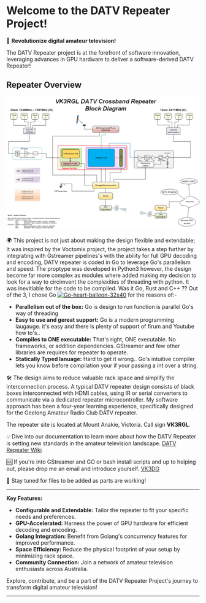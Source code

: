 # Welcome to the DATV Repeater Project!

🚀 **Revolutionize digital amateur television!** 

The DATV Repeater project is at the forefront of software innovation, leveraging advances in GPU hardware to deliver a software-derived DATV Repeater!

## Repeater Overview

![Overview](https://github.com/TVforME/Repeater/blob/main/assets/images/Repeater-Overview.png)

🌍 This project is not just about making the design flexible and extendable; It was inspired by the Voctomix project, the project takes a step further by integrating with Gstreamer pipelines's with the ability for full GPU decoding and encoding, DATV repeater is coded in Go to leverage Go's parallelism and speed. The proptype was developed in Python3 however, the design become far more complex as modules where added making my decision to look for a way to circimvent the complexities of threading with python. 
It was inevitiable for the code to be compiled.  Was it Go, Rust and C++ ??  Out of the 3, I chose Go [![Go-heart-balloon-32x40](https://github.com/TVforME/Repeater/assets/168706311/6d85af8a-82d8-49eb-ae11-fefb2bbc466b)](https://go.dev/ "Visit the GO website") for the reasons of:-

- **Parallelism out of the box:**  Go is design to run function is parallel Go's way of threading
- **Easy to use and gereat support:** Go is a modern programming laugauge. it's easy and there is plenty of support of firum and Youtube how to's..
- **Compiles to ONE executable:**  That's right, ONE executable. No frameworks, or addition dependencies.  GStreamer and few other libraries are requires for repeater to operate.
- **Statically Typed lanuage:**  Hard to get it wrong.. Go's intuitive compiler lets you know before compilation your if your passing a int over a string. 



🛠️ The design aims to reduce valuable rack space and simplify the interconnection process. A typical DATV repeater design consists of black boxes interconnected with HDMI cables, using IR or serial converters to communicate via a dedicated repeater microcontroller. My software approach has been a four-year learning experience, specifically designed for the Geelong Amateur Radio Club DATV repeater.

The repeater site is located at Mount Anakie, Victoria. Call sign **VK3RGL**.

💡 Dive into our documentation to learn more about how the DATV Repeater is setting new standards in the amateur television landscape.
[DATV Repeater Wiki](https://github.com/TVforME/Repeater/wiki)

🆘 If you're into GStreamer and GO or bash install scripts and up to helping out, please drop me an email and introduce yourself. 
[VK3DG](mailto:vk3dgtv@gmail.com?subject=DATV%20Repeater%20Help)

🔗 Stay tuned for files to be added as parts are working!

---

**Key Features:**

- **Configurable and Extendable:** Tailor the repeater to fit your specific needs and preferences.
- **GPU-Accelerated:** Harness the power of GPU hardware for efficient decoding and encoding.
- **Golang Integration:** Benefit from Golang's concurrency features for improved performance.
- **Space Efficiency:** Reduce the physical footprint of your setup by minimizing rack space.
- **Community Connection:** Join a network of amateur television enthusiasts across Australia.

Explore, contribute, and be a part of the DATV Repeater Project's journey to transform digital amateur television!


---
